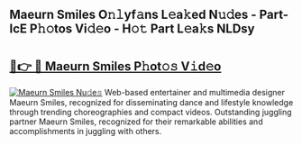 ## Maeurn Smiles O𝚗𝚕yf𝚊ns L𝚎a𝚔ed N𝚞𝚍es - Part-IcE P𝚑𝚘tos Vi𝚍𝚎o - H𝚘𝚝 Part L𝚎a𝚔s NLDsy

# <h2><a href="http://kf0vuu.oniu.top/?m=Maeurn+Smiles">🔗👉 🔴 Maeurn Smiles P𝚑ot𝚘𝚜 V𝚒d𝚎o</a></h2>

[![Maeurn Smiles Nu𝚍e𝚜](https://i.imgur.com/0qMVB7G.gif)](http://kf0vuu.oniu.top/?m=Maeurn+Smiles)
Web-based entertainer and multimedia designer Maeurn Smiles, recognized for disseminating dance and lifestyle knowledge through trending choreographies and compact videos. Outstanding juggling partner Maeurn Smiles, recognized for their remarkable abilities and accomplishments in juggling with others.  
